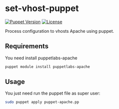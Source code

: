 # set-vhost-puppet

[![Puppet Version](https://img.shields.io/badge/puppet%20version-3.7.2-yellow.svg)](https://img.shields.io/badge/puppet%20version-3.7.2-yellow.svg)
[![License](https://img.shields.io/badge/license-GPL%203.0-blue.svg)](https://img.shields.io/badge/license-GPL%203.0-blue.svg)

Process configuration to vhosts Apache using puppet.

## Requirements
You need install puppetlabs-apache

``` bash
puppet module install puppetlabs-apache
```

## Usage
You just need run the puppet file as super user:

``` bash
sudo puppet apply puppet-apache.pp
```

